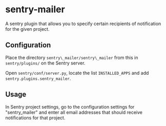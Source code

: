 # sentry-mailer
A sentry plugin that allows you to specify certain recipients of notification for the given project.

## Configuration
Place the directory `sentry\_mailer/sentry\_mailer` from this in `sentry/plugins/` on the Sentry server. 

Open `sentry/conf/server.py`, locate the list `INSTALLED_APPS` and add `sentry.plugins.sentry_mailer`.

## Usage
In Sentry project settings, go to the configuration settings for "sentry\_mailer" and enter all email addresses that should receive notifications for that project. 
